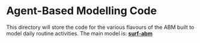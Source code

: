 # Agent-Based Modelling Code

This directory will store the code for the various flavours of the ABM built to model daily routine activities. The main model is: **[surf-abm](./surf-abm)**
